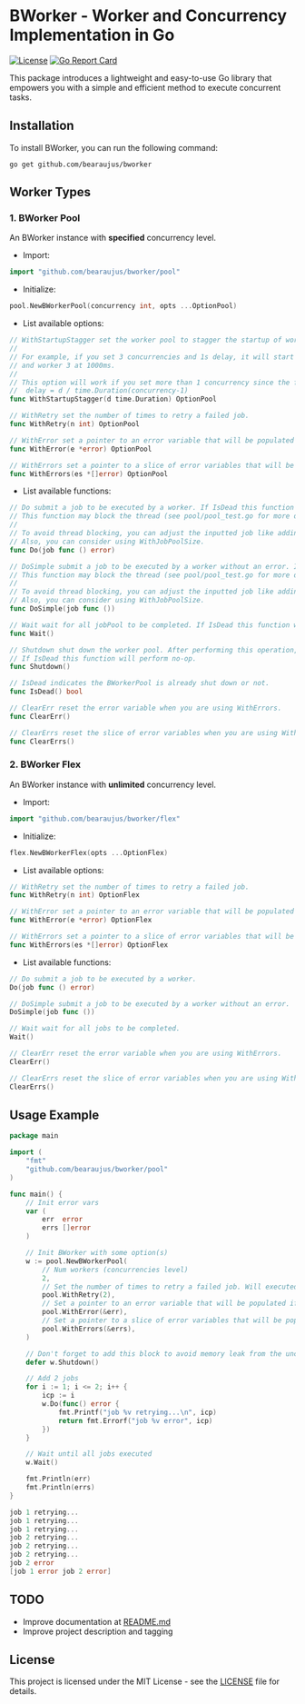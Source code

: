 # BWorker - Worker and Concurrency Implementation in Go

[![License](https://img.shields.io/badge/license-MIT-blue.svg)](https://github.com/bearaujus/bworker/blob/master/LICENSE)
[![Go Report Card](https://goreportcard.com/badge/github.com/bearaujus/bworker)](https://goreportcard.com/report/github.com/bearaujus/bworker)

This package introduces a lightweight and easy-to-use Go library that empowers you with a simple and efficient method to
execute concurrent tasks.

## Installation

To install BWorker, you can run the following command:

```shell
go get github.com/bearaujus/bworker
```

## Worker Types

### 1. BWorker Pool

An BWorker instance with **specified** concurrency level.

- Import:

```go
import "github.com/bearaujus/bworker/pool"
```

- Initialize:

```go
pool.NewBWorkerPool(concurrency int, opts ...OptionPool)
```

- List available options:

```go
// WithStartupStagger set the worker pool to stagger the startup of workers with the calculated delay.
//
// For example, if you set 3 concurrencies and 1s delay, it will start worker 1 at 0ms, worker 2 at 500ms,
// and worker 3 at 1000ms.
//
// This option will work if you set more than 1 concurrency since the first worker will always start immediately. Delay formula:
//	delay = d / time.Duration(concurrency-1)
func WithStartupStagger(d time.Duration) OptionPool

// WithRetry set the number of times to retry a failed job.
func WithRetry(n int) OptionPool

// WithError set a pointer to an error variable that will be populated if any job fails.
func WithError(e *error) OptionPool

// WithErrors set a pointer to a slice of error variables that will be populated if any job fails.
func WithErrors(es *[]error) OptionPool
```

- List available functions:

```go
// Do submit a job to be executed by a worker. If IsDead this function will perform no-op.
// This function may block the thread (see pool/pool_test.go for more details).
//
// To avoid thread blocking, you can adjust the inputted job like adding context with deadline to it.
// Also, you can consider using WithJobPoolSize.
func Do(job func () error)

// DoSimple submit a job to be executed by a worker without an error. If IsDead this function will perform no-op.
// This function may block the thread (see pool/pool_test.go for more details).
//
// To avoid thread blocking, you can adjust the inputted job like adding context with deadline to it.
// Also, you can consider using WithJobPoolSize.
func DoSimple(job func ())

// Wait wait for all jobPool to be completed. If IsDead this function will perform no-op.
func Wait()

// Shutdown shut down the worker pool. After performing this operation, Do and DoSimple will perform no-op.
// If IsDead this function will perform no-op.
func Shutdown()

// IsDead indicates the BWorkerPool is already shut down or not.
func IsDead() bool

// ClearErr reset the error variable when you are using WithErrors.
func ClearErr()

// ClearErrs reset the slice of error variables when you are using WithErrors.
func ClearErrs()
```

### 2. BWorker Flex

An BWorker instance with **unlimited** concurrency level.

- Import:

```go
import "github.com/bearaujus/bworker/flex"
```

- Initialize:

```go
flex.NewBWorkerFlex(opts ...OptionFlex)
```

- List available options:

```go
// WithRetry set the number of times to retry a failed job.
func WithRetry(n int) OptionFlex

// WithError set a pointer to an error variable that will be populated if any job fails.
func WithError(e *error) OptionFlex

// WithErrors set a pointer to a slice of error variables that will be populated if any job fails.
func WithErrors(es *[]error) OptionFlex
```

- List available functions:

```go
// Do submit a job to be executed by a worker.
Do(job func () error)

// DoSimple submit a job to be executed by a worker without an error.
DoSimple(job func ())

// Wait wait for all jobs to be completed.
Wait()

// ClearErr reset the error variable when you are using WithErrors.
ClearErr()

// ClearErrs reset the slice of error variables when you are using WithErrors.
ClearErrs()
```

## Usage Example

```go
package main

import (
	"fmt"
	"github.com/bearaujus/bworker/pool"
)

func main() {
	// Init error vars
	var (
		err  error
		errs []error
	)

	// Init BWorker with some option(s)
	w := pool.NewBWorkerPool(
		// Num workers (concurrencies level)
		2,
		// Set the number of times to retry a failed job. Will executed 3 times on a failed job: 1 (base attempt) + 2 (retry)
		pool.WithRetry(2),
		// Set a pointer to an error variable that will be populated if any job fails
		pool.WithError(&err),
		// Set a pointer to a slice of error variables that will be populated if any job fails
		pool.WithErrors(&errs),
	)

	// Don't forget to add this block to avoid memory leak from the unclosed channel(s)
	defer w.Shutdown()

	// Add 2 jobs
	for i := 1; i <= 2; i++ {
		icp := i
		w.Do(func() error {
			fmt.Printf("job %v retrying...\n", icp)
			return fmt.Errorf("job %v error", icp)
		})
	}

	// Wait until all jobs executed
	w.Wait()

	fmt.Println(err)
	fmt.Println(errs)
}
```

```go
job 1 retrying...
job 1 retrying...
job 1 retrying...
job 2 retrying...
job 2 retrying...
job 2 retrying...
job 2 error
[job 1 error job 2 error]
```

## TODO

- Improve documentation at [README.md](https://github.com/bearaujus/bworker/blob/master/README.md)
- Improve project description and tagging

## License

This project is licensed under the MIT License - see
the [LICENSE](https://github.com/bearaujus/bworker/blob/master/LICENSE) file for details.
